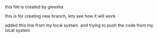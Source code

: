 this file is created by gieesha



this is for creating new branch, lets see how it will work

added this line from my local systam.
 and trying to push the code from my local system
